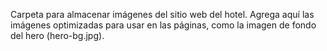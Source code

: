 Carpeta para almacenar imágenes del sitio web del hotel.
Agrega aquí las imágenes optimizadas para usar en las páginas, como la imagen de fondo del hero (hero-bg.jpg).
